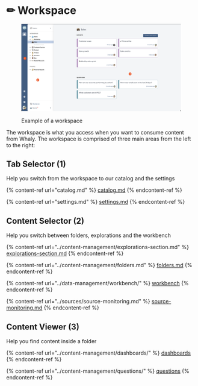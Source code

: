 # ✏ Workspace

<figure><img src="../.gitbook/assets/image (8).png" alt=""><figcaption><p>Example of a workspace</p></figcaption></figure>

The workspace is what you access when you want to consume content from Whaly. The workspace is comprised of three main areas from the left to the right:

## **Tab Selector (1)**

Help you switch from the workspace to our catalog and the settings

{% content-ref url="catalog.md" %}
[catalog.md](catalog.md)
{% endcontent-ref %}

{% content-ref url="settings.md" %}
[settings.md](settings.md)
{% endcontent-ref %}

## **Content Selector (2)**

Help you switch between folders, explorations and the workbench

{% content-ref url="../content-management/explorations-section.md" %}
[explorations-section.md](../content-management/explorations-section.md)
{% endcontent-ref %}

{% content-ref url="../content-management/folders.md" %}
[folders.md](../content-management/folders.md)
{% endcontent-ref %}

{% content-ref url="../data-management/workbench/" %}
[workbench](../data-management/workbench/)
{% endcontent-ref %}

{% content-ref url="../sources/source-monitoring.md" %}
[source-monitoring.md](../sources/source-monitoring.md)
{% endcontent-ref %}

## **Content Viewer (3)**

Help you find content inside a folder

{% content-ref url="../content-management/dashboards/" %}
[dashboards](../content-management/dashboards/)
{% endcontent-ref %}

{% content-ref url="../content-management/questions/" %}
[questions](../content-management/questions/)
{% endcontent-ref %}
